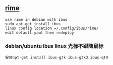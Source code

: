 ## [rime](https://rime.im/)
    
    use rime in debian with ibus
    sudo apt-get install ibus
    linux config location ~/.config/ibus/rime/ 
    edit default.yaml then redeploy
### debian/ubuntu ibus linux 光标不跟随鼠标
    安装apt-get install ibus-gtk ibus-gtk3 ibus-qt4

